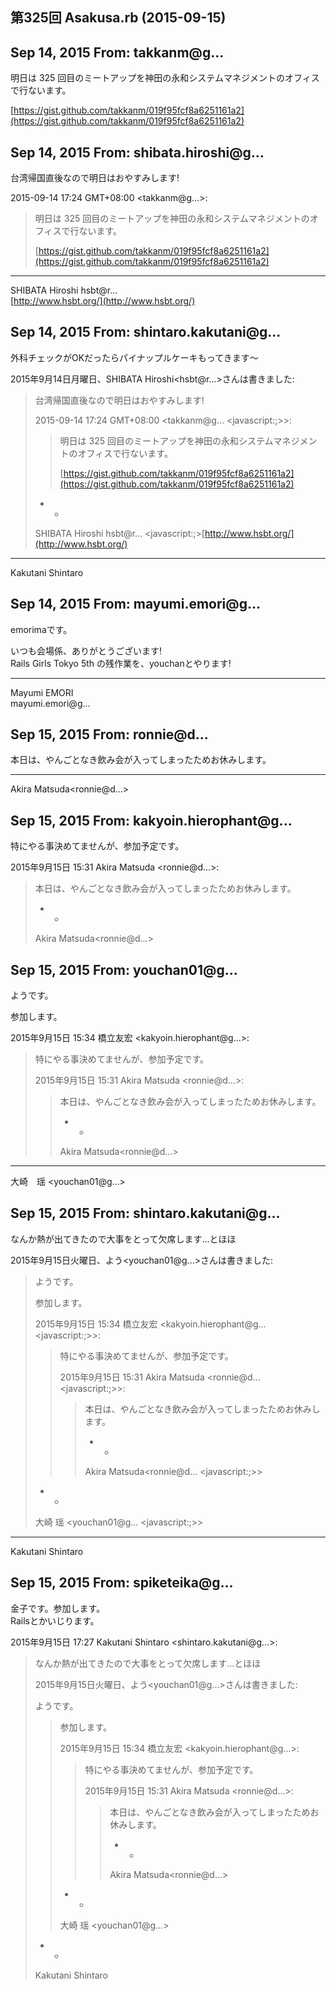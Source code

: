 ## 第325回 Asakusa.rb (2015-09-15)

## Sep 14, 2015 From: takkanm@g...

明日は 325 回目のミートアップを神田の永和システムマネジメントのオフィスで行ないます。

[https://gist.github.com/takkanm/019f95fcf8a6251161a2](https://gist.github.com/takkanm/019f95fcf8a6251161a2)

## Sep 14, 2015 From: shibata.hiroshi@g...

台湾帰国直後なので明日はおやすみします!

2015-09-14 17:24 GMT+08:00 \<takkanm@g...\>:

> 明日は 325 回目のミートアップを神田の永和システムマネジメントのオフィスで行ないます。
> 
> [https://gist.github.com/takkanm/019f95fcf8a6251161a2](https://gist.github.com/takkanm/019f95fcf8a6251161a2)
* * *

SHIBATA Hiroshi hsbt@r...  
[http://www.hsbt.org/](http://www.hsbt.org/)

## Sep 14, 2015 From: shintaro.kakutani@g...

外科チェックがOKだったらパイナップルケーキもってきます～

2015年9月14日月曜日、SHIBATA Hiroshi\<hsbt@r...\>さんは書きました:

> 台湾帰国直後なので明日はおやすみします!
> 
> 2015-09-14 17:24 GMT+08:00 \<takkanm@g... \<javascript:;\>\>:
> 
> > 明日は 325 回目のミートアップを神田の永和システムマネジメントのオフィスで行ないます。
> > 
> > [https://gist.github.com/takkanm/019f95fcf8a6251161a2](https://gist.github.com/takkanm/019f95fcf8a6251161a2)
> - -
> 
> SHIBATA Hiroshi hsbt@r... \<javascript:;\>[http://www.hsbt.org/](http://www.hsbt.org/)
* * *

Kakutani Shintaro

## Sep 14, 2015 From: mayumi.emori@g...

emorimaです。

いつも会場係、ありがとうございます!  
Rails Girls Tokyo 5th の残作業を、youchanとやります!

* * *

Mayumi EMORI  
mayumi.emori@g...

## Sep 15, 2015 From: ronnie@d...

本日は、やんごとなき飲み会が入ってしまったためお休みします。

* * *

Akira Matsuda\<ronnie@d...\>

## Sep 15, 2015 From: kakyoin.hierophant@g...

特にやる事決めてませんが、参加予定です。

2015年9月15日 15:31 Akira Matsuda \<ronnie@d...\>:

> 本日は、やんごとなき飲み会が入ってしまったためお休みします。
> 
> - -
> 
> Akira Matsuda\<ronnie@d...\>
## Sep 15, 2015 From: youchan01@g...

ようです。

参加します。

2015年9月15日 15:34 橋立友宏 \<kakyoin.hierophant@g...\>:

> 特にやる事決めてませんが、参加予定です。
> 
> 2015年9月15日 15:31 Akira Matsuda \<ronnie@d...\>:
> 
> > 本日は、やんごとなき飲み会が入ってしまったためお休みします。
> > 
> > - -
> > 
> > Akira Matsuda\<ronnie@d...\>
* * *

大崎　瑶 \<youchan01@g...\>

## Sep 15, 2015 From: shintaro.kakutani@g...

なんか熱が出てきたので大事をとって欠席します…とほほ

2015年9月15日火曜日、よう\<youchan01@g...\>さんは書きました:

> ようです。
> 
> 参加します。
> 
> 2015年9月15日 15:34 橋立友宏 \<kakyoin.hierophant@g... \<javascript:;\>\>:
> 
> > 特にやる事決めてませんが、参加予定です。
> > 
> > 2015年9月15日 15:31 Akira Matsuda \<ronnie@d... \<javascript:;\>\>:
> > 
> > > 本日は、やんごとなき飲み会が入ってしまったためお休みします。
> > > 
> > > - -
> > > 
> > > Akira Matsuda\<ronnie@d... \<javascript:;\>\>
> - -
> 
> 大崎 瑶 \<youchan01@g... \<javascript:;\>\>
* * *

Kakutani Shintaro

## Sep 15, 2015 From: spiketeika@g...

金子です。参加します。  
Railsとかいじります。

2015年9月15日 17:27 Kakutani Shintaro \<shintaro.kakutani@g...\>:

> なんか熱が出てきたので大事をとって欠席します…とほほ
> 
> 2015年9月15日火曜日、よう\<youchan01@g...\>さんは書きました:
> 
> ようです。
> 
> > 参加します。
> > 
> > 2015年9月15日 15:34 橋立友宏 \<kakyoin.hierophant@g...\>:
> > 
> > > 特にやる事決めてませんが、参加予定です。
> > > 
> > > 2015年9月15日 15:31 Akira Matsuda \<ronnie@d...\>:
> > > 
> > > > 本日は、やんごとなき飲み会が入ってしまったためお休みします。
> > > > 
> > > > - -
> > > > 
> > > > Akira Matsuda\<ronnie@d...\>
> > - -
> > 
> > 大崎 瑶 \<youchan01@g...\>
> - -
> 
> Kakutani Shintaro
